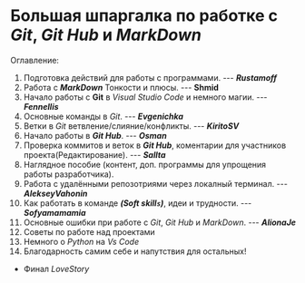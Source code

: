 # Большая шпаргалка по работке с *Git*, *Git Hub* и *MarkDown*
Оглавление:
1. Подготовка действий для работы с программами. --- **_Rustamoff_**
2. Работа с **_MarkDown_** Тонкости и плюсы. --- **__Shmid__**
3. Начало работы с **Git** в *Visual Studio Code* и немного магии. --- **_Fennellis_**
4. Основные команды в *Git*. --- **_Evgenichka_**
5. Ветки в *Git* ветвление/слияние/конфликты. --- **_KiritoSV_**
6. Начало работы в **_Git Hub_**. --- **_Osman_**
7. Проверка коммитов и веток в **_Git Hub_**, коментарии для участников проекта(Редактирование). --- **_Sallta_**
8. Наглядное пособие (контент, доп. программы для упрощения работы разработчика).
9. Работа с удалёнными репозотриями через локалный терминал. ---  **_AlekseyVahonin_**
10. Как работать в команде ***(Soft skill`s`)***, идеи и трудности. --- **_Sofyamamamia_** 
11. Основные ошибки при работе с *Git*, *Git Hub* и *MarkDown*. --- **_AlionaJe_** 
12. Советы по работе над проектами
13. Немного о *Python* на *Vs Code*
14. Благодарность самим себе и напутствия для остальных!
* Финал *LoveStory*
